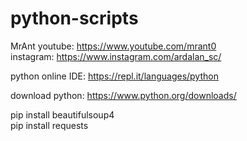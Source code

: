 # python-scripts
MrAnt
youtube:
https://www.youtube.com/mrant0  
instagram:
https://www.instagram.com/ardalan_sc/


python online IDE:
https://repl.it/languages/python

download python:
https://www.python.org/downloads/


pip install beautifulsoup4  
pip install requests

